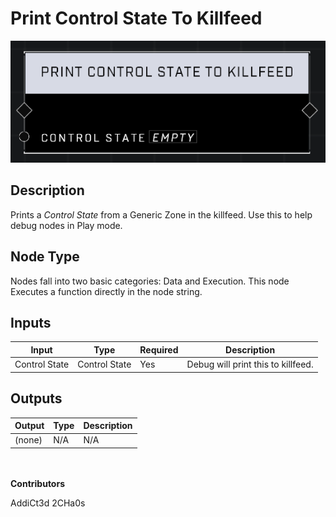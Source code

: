 # Print Control State To Killfeed
![alt text](../../../.gitbook/assets/print-control-state-to-killfeed.png)
## Description
Prints a *Control State* from a Generic Zone in the killfeed. Use this to help debug nodes in Play mode.

## Node Type
Nodes fall into two basic categories: Data and Execution. This node Executes a function directly in the node string.

## Inputs
| Input            | Type             | Required | Description												    |
|------------------|------------------|----------|--------------------------------------------------------------|
| Control State | Control State | Yes | Debug will print this to killfeed. |

## Outputs
| Output           | Type             | Description												     |
|------------------|------------------|--------------------------------------------------------------|
| (none) | N/A  | N/A  |

\
\
**Contributors**

AddiCt3d 2CHa0s